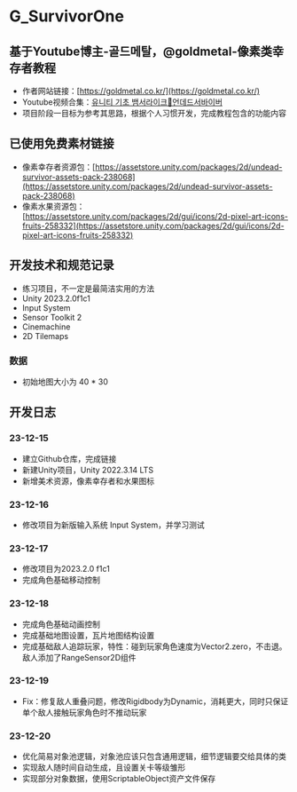 # G_SurvivorOne

## 基于Youtube博主-골드메탈，@goldmetal-像素类幸存者教程
- 作者网站链接：[https://goldmetal.co.kr/](https://goldmetal.co.kr/)
- Youtube视频合集：[유니티 기초 뱀서라이크🧟언데드서바이버](https://www.youtube.com/playlist?list=PLO-mt5Iu5TeZF8xMHqtT_DhAPKmjF6i3x)
- 项目阶段一目标为参考其思路，根据个人习惯开发，完成教程包含的功能内容

## 已使用免费素材链接

- 像素幸存者资源包：[https://assetstore.unity.com/packages/2d/undead-survivor-assets-pack-238068](https://assetstore.unity.com/packages/2d/undead-survivor-assets-pack-238068)
- 像素水果资源包：[https://assetstore.unity.com/packages/2d/gui/icons/2d-pixel-art-icons-fruits-258332](https://assetstore.unity.com/packages/2d/gui/icons/2d-pixel-art-icons-fruits-258332)
## 开发技术和规范记录

- 练习项目，不一定是最简洁实用的方法
- Unity 2023.2.0f1c1
- Input System
- Sensor Toolkit 2
- Cinemachine
- 2D Tilemaps

### 数据

- 初始地图大小为 40 * 30

## 开发日志

### 23-12-15

- 建立Github仓库，完成链接
- 新建Unity项目，Unity 2022.3.14 LTS
- 新增美术资源，像素幸存者和水果图标

### 23-12-16

- 修改项目为新版输入系统 Input System，并学习测试

### 23-12-17

- 修改项目为2023.2.0 f1c1
- 完成角色基础移动控制

### 23-12-18

- 完成角色基础动画控制
- 完成基础地图设置，瓦片地图结构设置
- 完成基础敌人追踪玩家，特性：碰到玩家角色速度为Vector2.zero，不击退。敌人添加了RangeSensor2D组件

### 23-12-19

- Fix：修复敌人重叠问题，修改Rigidbody为Dynamic，消耗更大，同时只保证单个敌人接触玩家角色时不推动玩家

### 23-12-20

- 优化简易对象池逻辑，对象池应该只包含通用逻辑，细节逻辑要交给具体的类
- 实现敌人随时间自动生成，且设置关卡等级雏形
- 实现部分对象数据，使用ScriptableObject资产文件保存
